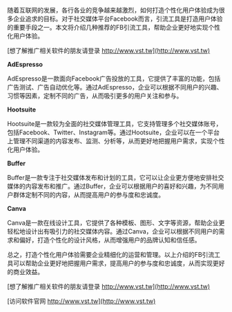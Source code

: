 随着互联网的发展，各行各业的竞争越来越激烈，如何打造个性化用户体验成为很多企业追求的目标。对于社交媒体平台Facebook而言，引流工具是打造用户体验的重要手段之一。本文将介绍几种推荐的FB引流工具，帮助企业更好地实现个性化用户体验。

[想了解推广相关软件的朋友请登录 http://www.vst.tw](http://www.vst.tw)

**AdEspresso**

AdEspresso是一款面向Facebook广告投放的工具，它提供了丰富的功能，包括广告测试、广告自动优化等。通过AdEspresso，企业可以根据不同用户的兴趣、习惯等因素，定制不同的广告，从而吸引更多的用户关注和参与。

**Hootsuite**

Hootsuite是一款较为全面的社交媒体管理工具，它支持管理多个社交媒体账号，包括Facebook、Twitter、Instagram等。通过Hootsuite，企业可以在一个平台上管理不同渠道的内容发布、监测、分析等，从而更好地把握用户需求，实现个性化用户体验。

**Buffer**

Buffer是一款专注于社交媒体发布和计划的工具，它可以让企业更方便地安排社交媒体的内容发布和推广。通过Buffer，企业可以根据用户的喜好和兴趣，为不同用户群体定制不同的内容，从而提高用户的参与度和忠诚度。

**Canva**

Canva是一款在线设计工具，它提供了各种模板、图形、文字等资源，帮助企业更轻松地设计出有吸引力的社交媒体内容。通过Canva，企业可以根据不同用户的需求和偏好，打造个性化的设计风格，从而增强用户的品牌认知和信任感。

总之，打造个性化用户体验需要企业精细化的运营和管理。以上介绍的FB引流工具可以帮助企业更好地把握用户需求，提高用户的参与度和忠诚度，从而实现更好的商业效益。

[想了解推广相关软件的朋友请登录 http://www.vst.tw](http://www.vst.tw)


[访问软件官网 http://www.vst.tw](http://www.vst.tw)
